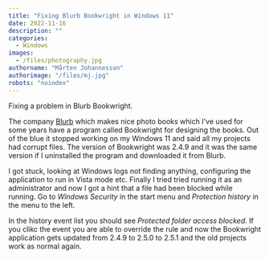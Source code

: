 ```yaml
---
title: "Fixing Blurb Bookwright in Windows 11"
date: 2022-11-16
description: ""
categories:
  - Windows
images:
  - /files/photography.jpg
authorname: "Mårten Johannesson"
authorimage: "/files/mj.jpg"
robots: "noindex"
---
```

Fixing a problem in Blurb Bookwright.
<!--more-->
The company [Blurb](https://www.blurb.com) which makes nice photo books which I've used for some years have a program called Bookwright for designing the books. Out of the blue it stopped working on my Windows 11 and said all my projects had corrupt files. The version of Bookwright was 2.4.9 and it was the same version if I uninstalled the program and downloaded it from Blurb.

I got stuck, looking at Windows logs not finding anything, configuring the application to run in Vista mode etc. Finally I tried tried running it as an administrator and now I got a hint that a file had been blocked while running. Go to *Windows Security* in the start menu and *Protection history* in the menu to the left.

In the history event list you should see *Protected folder access blocked*. If you clikc the event you are able to override the rule and now the Bookwright application gets updated from 2.4.9 to 2.5.0 to 2.5.1 and the old projects work as normal again.